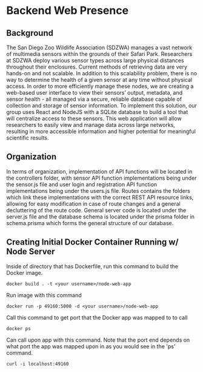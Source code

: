 # Backend Web Presence
## Background
The San Diego Zoo Wildlife Association (SDZWA) manages a vast network of multimedia sensors within the grounds of their
Safari Park. Researchers at SDZWA deploy various sensor types across large physical distances throughout their enclosures.
Current methods of retrieving data are very hands-on and not scalable. In addition to this scalability problem, there is no
way to determine the health of a given sensor at any time without physical access. In order to more efficiently manage these
nodes, we are creating a web-based user interface to view their sensors’ output, metadata, and sensor health - all managed via
a secure, reliable database capable of collection and storage of sensor information. To implement this solution, our group uses
React and NodeJS with a SQLite database to build a tool that will centralize access to these sensors. This web application will
allow researchers to easily view and manage data across large networks, resulting in more accessible information and higher
potential for meaningful scientific results.

## Organization
In terms of organization, implementation of API functions will be located in the controllers folder, with sensor API function implementations being under the sensor.js file and user login and registration API function implementations being under the users.js file. Routes contains the folders which link these implementations with the correct REST API resource links, allowing for easy modification in case of route changes and a general decluttering of the route code. General server code is located under the server.js file and the database schema is located under the prisma folder in schema.prisma which forms the general structure of our database. 

## Creating Initial Docker Container Running w/ Node Server

Inside of directory that has Dockerfile, run this command to build the Docker image.
```
docker build . -t <your username>/node-web-app
```

Run image with this command
```
docker run -p 49160:5000 -d <your username>/node-web-app
```
Call this command to get port that the Docker app was mapped to to call
```
docker ps
```

Can call upon app with this command. Note that the port end depends on what port the app was mapped upon in as you would see in the 'ps' command.
```
curl -i localhost:49160
```
